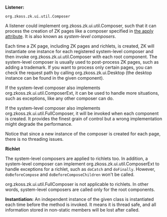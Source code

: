 **Listener:**

`org.zkoss.zk.ui.util.Composer`

A listener could implement
<javadoc type="interface">org.zkoss.zk.ui.util.Composer</javadoc>, such
that it can process the creation of ZK pages like a composer specified
in [the apply
attribute](ZUML_Reference/ZUML/Attributes/apply). It is also
known as *system-level composers*.

Each time a ZK page, including ZK pages and richlets, is created, ZK
will instantiate one instance for each registered system-level composer
and then invoke
<javadoc method="doAfterCompose(org.zkoss.zk.ui.Component)" type="interface">org.zkoss.zk.ui.util.Composer</javadoc>
with each root component. The system-level composer is usually used to
post-process ZK pages, such as adding a trademark. If you want to
process only certain pages, you can check the request path by calling
<javadoc method="getRequestPath()" type="interface">org.zkoss.zk.ui.Desktop</javadoc>
(the desktop instance can be found in the given component).

If the system-level composer also implements
<javadoc type="interface">org.zkoss.zk.ui.util.ComposerExt</javadoc>, it
can be used to handle more situations, such as exceptions, like any
other composer can do.

If the system-level composer also implements
<javadoc type="interface">org.zkoss.zk.ui.util.FullComposer</javadoc>,
it will be invoked when each component is created. It provides the
finest grain of control but a wrong implementation might degrade the
performance.

Notice that since a new instance of the composer is created for each
page, there is no threading issues.

  
**Richlet**

<!-- -->

  
The system-level composers are applied to richlets too. In addition, a
system-level composer can implement
<javadoc type="interface">org.zkoss.zk.ui.util.ComposerExt</javadoc> to
handle exceptions for a richlet, such as `doCatch` and `doFinally`.
However, `doBeforeCompose` and `doBeforeComposeChildren` won't be
called.

<!-- -->

  
<javadoc type="interface">org.zkoss.zk.ui.util.FullComposer</javadoc> is
not applicable to richlets. In other words, system-level composers are
called only for the root components.

**Instantiation:** An independent instance of the given class is
instantiated each time before the method is invoked. It means it is
thread safe, and all information stored in non-static members will be
lost after called.
